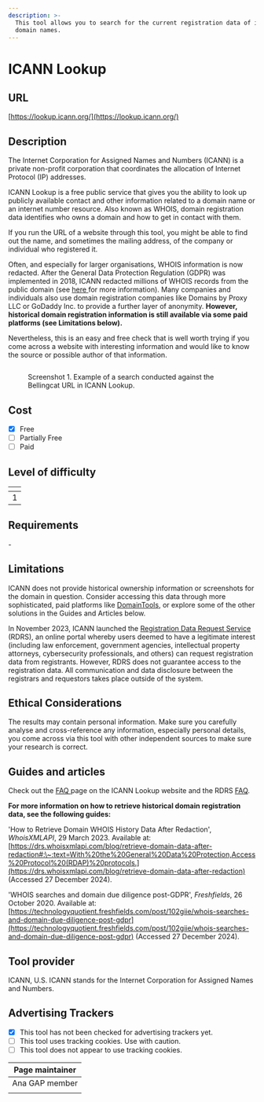 ```yaml
---
description: >-
  This tool allows you to search for the current registration data of internet
  domain names.
---
```


# ICANN Lookup

## URL

[https://lookup.icann.org/](https://lookup.icann.org/)

## Description

The Internet Corporation for Assigned Names and Numbers (ICANN) is a private non-profit corporation that coordinates the allocation of Internet Protocol (IP) addresses.

ICANN Lookup is a free public service that gives you the ability to look up publicly available contact and other information related to a domain name or an internet number resource. Also known as WHOIS, domain registration data identifies who owns a domain and how to get in contact with them.&#x20;

If you run the URL of a website through this tool, you might be able to find out the name, and sometimes the mailing address, of the company or individual who registered it.&#x20;

Often, and especially for larger organisations, WHOIS information is now redacted. After the General Data Protection Regulation (GDPR) was implemented in 2018, ICANN redacted millions of WHOIS records from the public domain (see [here ](https://www.inta.org/news-and-press/inta-news/the-european-union-tackles-the-whois-issue/)for more information). Many companies and individuals also use domain registration companies like Domains by Proxy LLC or GoDaddy Inc. to provide a further layer of anonymity. **However, historical domain registration information is still available via some paid platforms (see Limitations below).**&#x20;

Nevertheless, this is an easy and free check that is well worth trying if you come across a website with interesting information and would like to know the source or possible author of that information.

<figure><img src=".gitbook/assets/image.png" alt=""><figcaption><p>Screenshot 1. Example of a search conducted against the Bellingcat URL in ICANN Lookup. </p></figcaption></figure>

## Cost

* [x] Free
* [ ] Partially Free
* [ ] Paid

## Level of difficulty

<table><thead><tr><th data-type="rating" data-max="5"></th></tr></thead><tbody><tr><td>1</td></tr></tbody></table>

## Requirements

\-

## Limitations

ICANN does not provide historical ownership information or screenshots for the domain in question. Consider accessing this data through more sophisticated, paid platforms like [DomainTools](https://whois.domaintools.com/), or explore some of the other solutions in the Guides and Articles below.

In November 2023, ICANN launched the [Registration Data Request Service](https://rdrs.icann.org/) (RDRS), an online portal whereby users deemed to have a legitimate interest (including law enforcement, government agencies, intellectual property attorneys, cybersecurity professionals, and others) can request registration data from registrants. However, RDRS does not guarantee access to the registration data. All communication and data disclosure between the registrars and requestors takes place outside of the system. &#x20;

## Ethical Considerations

The results may contain personal information. Make sure you carefully analyse and cross-reference any information, especially personal details, you come across via this tool with other independent sources to make sure your research is correct.&#x20;

## Guides and articles

Check out the [FAQ ](https://lookup.icann.org/en/faq)page on the ICANN Lookup website and the RDRS [FAQ](https://www.icann.org/rdrs-en).

**For more information on how to retrieve historical domain registration data, see the following guides:**

'How to Retrieve Domain WHOIS History Data After Redaction', _WhoisXMLAPI_, 29 March 2023. Available at: [https://drs.whoisxmlapi.com/blog/retrieve-domain-data-after-redaction#:\~:text=With%20the%20General%20Data%20Protection,Access%20Protocol%20(RDAP)%20protocols.](https://drs.whoisxmlapi.com/blog/retrieve-domain-data-after-redaction) (Accessed 27 December 2024).

'WHOIS searches and domain due diligence post-GDPR', _Freshfields_, 26 October 2020. Available at: [https://technologyquotient.freshfields.com/post/102giie/whois-searches-and-domain-due-diligence-post-gdpr](https://technologyquotient.freshfields.com/post/102giie/whois-searches-and-domain-due-diligence-post-gdpr) (Accessed 27 December 2024).

## Tool provider

ICANN, U.S. ICANN stands for the Internet Corporation for Assigned Names and Numbers.

## Advertising Trackers

* [x] This tool has not been checked for advertising trackers yet.
* [ ] This tool uses tracking cookies. Use with caution.
* [ ] This tool does not appear to use tracking cookies.

| Page maintainer |
| --------------- |
| Ana GAP member  |
|                 |
